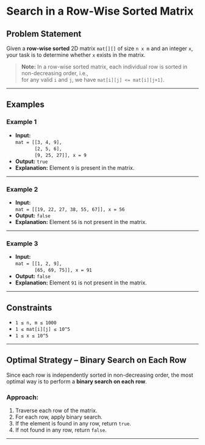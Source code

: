 # Search in a Row-Wise Sorted Matrix

## Problem Statement

Given a **row-wise sorted** 2D matrix `mat[][]` of size `n x m` and an integer `x`, your task is to determine whether `x` exists in the matrix.

> **Note:** In a row-wise sorted matrix, each individual row is sorted in non-decreasing order, i.e.,  
> for any valid `i` and `j`, we have `mat[i][j] <= mat[i][j+1]`.

---

## Examples

### Example 1

- **Input:**  
  `mat = [[3, 4, 9],`  
  `       [2, 5, 6],`  
  `       [9, 25, 27]], x = 9`  
- **Output:** `true`  
- **Explanation:** Element `9` is present in the matrix.

---

### Example 2

- **Input:**  
  `mat = [[19, 22, 27, 38, 55, 67]], x = 56`  
- **Output:** `false`  
- **Explanation:** Element `56` is not present in the matrix.

---

### Example 3

- **Input:**  
  `mat = [[1, 2, 9],`  
  `       [65, 69, 75]], x = 91`  
- **Output:** `false`  
- **Explanation:** Element `91` is not present in the matrix.

---

## Constraints

- `1 ≤ n, m ≤ 1000`
- `1 ≤ mat[i][j] ≤ 10^5`
- `1 ≤ x ≤ 10^5`

---

## Optimal Strategy – Binary Search on Each Row

Since each row is independently sorted in non-decreasing order, the most optimal way is to perform a **binary search on each row**.

### Approach:

1. Traverse each row of the matrix.
2. For each row, apply binary search.
3. If the element is found in any row, return `true`.
4. If not found in any row, return `false`.

---
